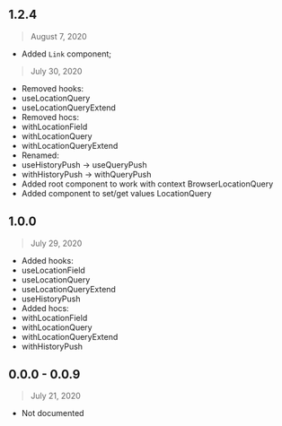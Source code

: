 ## 1.2.4

> August 7, 2020

-   Added `Link` component;

> July 30, 2020

-   Removed hooks:
-   useLocationQuery
-   useLocationQueryExtend
-   Removed hocs:
-   withLocationField
-   withLocationQuery
-   withLocationQueryExtend
-   Renamed:
-   useHistoryPush -> useQueryPush
-   withHistoryPush -> withQueryPush
-   Added root component to work with context BrowserLocationQuery
-   Added component to set/get values LocationQuery

## 1.0.0

> July 29, 2020

-   Added hooks:
-   useLocationField
-   useLocationQuery
-   useLocationQueryExtend
-   useHistoryPush
-   Added hocs:
-   withLocationField
-   withLocationQuery
-   withLocationQueryExtend
-   withHistoryPush

## 0.0.0 - 0.0.9

> July 21, 2020

-   Not documented

